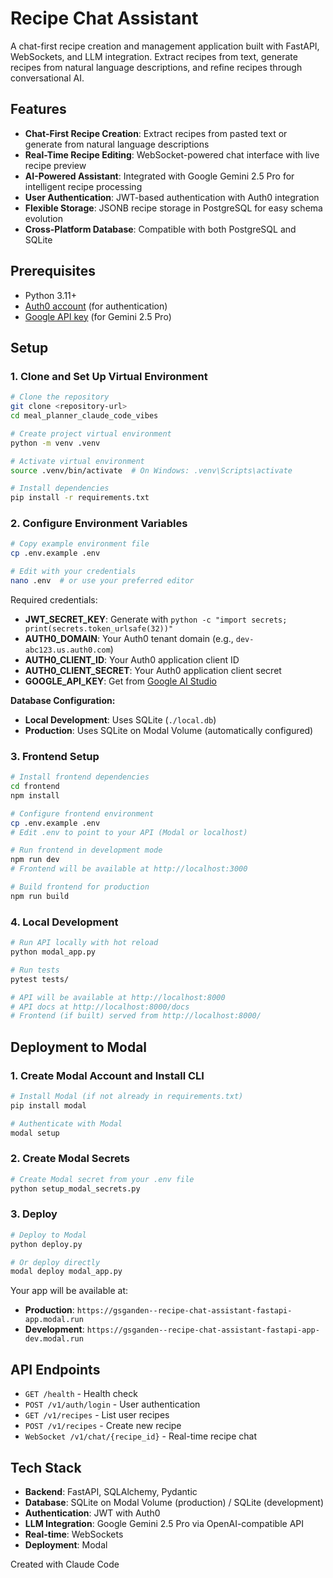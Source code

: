 # Recipe Chat Assistant

A chat-first recipe creation and management application built with FastAPI, WebSockets, and LLM integration. Extract recipes from text, generate recipes from natural language descriptions, and refine recipes through conversational AI.

## Features

- **Chat-First Recipe Creation**: Extract recipes from pasted text or generate from natural language descriptions
- **Real-Time Recipe Editing**: WebSocket-powered chat interface with live recipe preview
- **AI-Powered Assistant**: Integrated with Google Gemini 2.5 Pro for intelligent recipe processing
- **User Authentication**: JWT-based authentication with Auth0 integration
- **Flexible Storage**: JSONB recipe storage in PostgreSQL for easy schema evolution
- **Cross-Platform Database**: Compatible with both PostgreSQL and SQLite

## Prerequisites

- Python 3.11+
- [Auth0 account](https://auth0.com) (for authentication)
- [Google API key](https://ai.google.dev/aistudio) (for Gemini 2.5 Pro)

## Setup

### 1. Clone and Set Up Virtual Environment

```bash
# Clone the repository
git clone <repository-url>
cd meal_planner_claude_code_vibes

# Create project virtual environment
python -m venv .venv

# Activate virtual environment
source .venv/bin/activate  # On Windows: .venv\Scripts\activate

# Install dependencies
pip install -r requirements.txt
```

### 2. Configure Environment Variables

```bash
# Copy example environment file
cp .env.example .env

# Edit with your credentials
nano .env  # or use your preferred editor
```

Required credentials:
- **JWT_SECRET_KEY**: Generate with `python -c "import secrets; print(secrets.token_urlsafe(32))"`
- **AUTH0_DOMAIN**: Your Auth0 tenant domain (e.g., `dev-abc123.us.auth0.com`)
- **AUTH0_CLIENT_ID**: Your Auth0 application client ID
- **AUTH0_CLIENT_SECRET**: Your Auth0 application client secret
- **GOOGLE_API_KEY**: Get from [Google AI Studio](https://ai.google.dev/aistudio)

**Database Configuration:**
- **Local Development**: Uses SQLite (`./local.db`)
- **Production**: Uses SQLite on Modal Volume (automatically configured)

### 3. Frontend Setup

```bash
# Install frontend dependencies
cd frontend
npm install

# Configure frontend environment
cp .env.example .env
# Edit .env to point to your API (Modal or localhost)

# Run frontend in development mode
npm run dev
# Frontend will be available at http://localhost:3000

# Build frontend for production
npm run build
```

### 4. Local Development

```bash
# Run API locally with hot reload
python modal_app.py

# Run tests
pytest tests/

# API will be available at http://localhost:8000
# API docs at http://localhost:8000/docs
# Frontend (if built) served from http://localhost:8000/
```

## Deployment to Modal

### 1. Create Modal Account and Install CLI

```bash
# Install Modal (if not already in requirements.txt)
pip install modal

# Authenticate with Modal
modal setup
```

### 2. Create Modal Secrets

```bash
# Create Modal secret from your .env file
python setup_modal_secrets.py
```

### 3. Deploy

```bash
# Deploy to Modal
python deploy.py

# Or deploy directly
modal deploy modal_app.py
```

Your app will be available at:
- **Production**: `https://gsganden--recipe-chat-assistant-fastapi-app.modal.run`
- **Development**: `https://gsganden--recipe-chat-assistant-fastapi-app-dev.modal.run`

## API Endpoints

- `GET /health` - Health check
- `POST /v1/auth/login` - User authentication
- `GET /v1/recipes` - List user recipes
- `POST /v1/recipes` - Create new recipe
- `WebSocket /v1/chat/{recipe_id}` - Real-time recipe chat

## Tech Stack

- **Backend**: FastAPI, SQLAlchemy, Pydantic
- **Database**: SQLite on Modal Volume (production) / SQLite (development)
- **Authentication**: JWT with Auth0
- **LLM Integration**: Google Gemini 2.5 Pro via OpenAI-compatible API
- **Real-time**: WebSockets
- **Deployment**: Modal

Created with Claude Code
